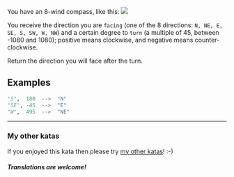 You have an 8-wind compass, like this:
![](https://image.shutterstock.com/image-vector/compass-rose-eight-abbreviated-initials-260nw-1453270079.jpg)

You receive the direction you are `facing` (one of the 8 directions: `N, NE, E, SE, S, SW, W, NW`) and a certain degree to `turn` (a multiple of 45, between -1080 and 1080); positive means clockwise, and negative means counter-clockwise.

Return the direction you will face after the turn.


## Examples

```python
"S",  180  -->  "N"
"SE", -45  -->  "E"
"W",  495  -->  "NE"
```

---

### My other katas

If you enjoyed this kata then please try [my other katas](https://www.codewars.com/users/anter69/authored)! :-)

#### *Translations are welcome!*